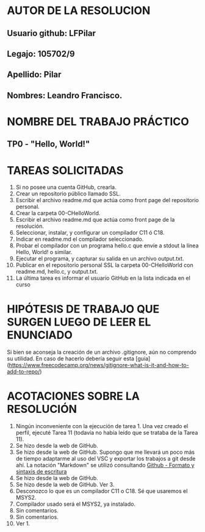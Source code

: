 # **AUTOR DE LA RESOLUCION**
## Usuario github: **LFPilar**
## Legajo: 105702/9
## Apellido: Pilar
## Nombres: Leandro Francisco.

# **NOMBRE DEL TRABAJO PRÁCTICO**
## TP0 - "Hello, World!"
# TAREAS SOLICITADAS
1. Si no posee una cuenta GitHub, crearla.
2. Crear un repositorio público llamado SSL.
3. Escribir el archivo readme.md que actúa como front page del repositorio
personal.
4. Crear la carpeta 00-CHelloWorld.
5. Escribir el archivo readme.md que actúa como front page de la resolución.
6. Seleccionar, instalar, y configurar un compilador C11 ó C18.
7. Indicar en readme.md el compilador seleccionado.
8. Probar el compilador con un programa hello.c que envíe a stdout la línea
Hello, World! o similar.
9. Ejecutar el programa, y capturar su salida en un archivo output.txt.
10. Publicar en el repositorio personal SSL la carpeta 00-CHelloWorld con readme.md, hello.c, y output.txt.
11. La última tarea es informar el usuario GitHub en la lista indicada en el curso

# **HIPÓTESIS DE TRABAJO QUE SURGEN LUEGO DE LEER EL ENUNCIADO**
Si bien se aconseja la creación de un archivo .gitignore, aún no comprendo su utilidad. En caso de hacerlo debería seguir esta [guía] (https://www.freecodecamp.org/news/gitignore-what-is-it-and-how-to-add-to-repo/)

# **ACOTACIONES SOBRE LA RESOLUCIÓN**
1. Ningún inconveniente con la ejecución de tarea 1. Una vez creado el perfil, ejecuté Tarea 11 (todavía no había leído que se trataba de la Tarea 11).
2. Se hizo desde la web de GitHub.
4. Se hizo desde la web de GitHub. Supongo que me llevará un poco más de tiempo adaptarme al uso del VSC y exportar los trabajos a git desde ahí. La notación "Markdown" se utilizó consultando [Github - Formato y sintaxis de escritura](https://docs.github.com/es/get-started/writing-on-github/getting-started-with-writing-and-formatting-on-github/basic-writing-and-formatting-syntax)
5. Se hizo desde la web de GitHub.
6. Se hizo desde la web de GitHub. Ver 3.
7. Desconozco lo que es un compilador C11 o C18. Sé que usaremos el MSYS2.
8. Compilador usado será el MSYS2, ya instalado.
9. Sin comentarios.
10. Sin comentarios.
11. Ver 1.
 
